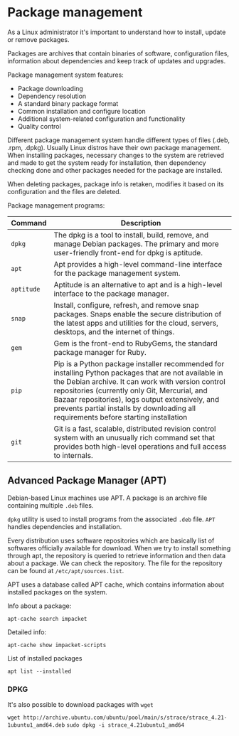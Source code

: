# Package management

As a Linux administrator it's important to understand how to install, update or remove packages.

Packages are archives that contain binaries of software, configuration files, information about dependencies and keep track of updates and upgrades. 

Package management system features:

- Package downloading
- Dependency resolution
- A standard binary package format
- Common installation and configure location
- Additional system-related configuration and functionality
- Quality control

Different package management system handle different types of files (.deb, .rpm, .dpkg). Usually Linux distros have their own package management. When installing packages, necessary changes to the system are retrieved and made to get the system ready for installation, then dependency checking done and other packages needed for the package are installed.

When deleting packages, package info is retaken, modifies it based on its configuration and the files are deleted.

Package management programs:

| Command | Description |
| - | - |
| `dpkg` | The dpkg is a tool to install, build, remove, and manage Debian packages. The primary and more user-friendly front-end for dpkg is aptitude. |
| `apt` | Apt provides a high-level command-line interface for the package management system. |
| `aptitude` | Aptitude is an alternative to apt and is a high-level interface to the package manager. | 
| `snap` | Install, configure, refresh, and remove snap packages. Snaps enable the secure distribution of the latest apps and utilities for the cloud, servers, desktops, and the internet of things. |
| `gem` | Gem is the front-end to RubyGems, the standard package manager for Ruby. |  
| `pip` | Pip is a Python package installer recommended for installing Python packages that are not available in the Debian archive. It can work with version control repositories (currently only Git, Mercurial, and Bazaar repositories), logs output extensively, and prevents partial installs by downloading all requirements before starting installation |
| `git` |  	Git is a fast, scalable, distributed revision control system with an unusually rich command set that provides both high-level operations and full access to internals. | 

## Advanced Package Manager (APT)

Debian-based Linux machines use APT. A package is an archive file containing multiple `.deb` files.

`dpkg` utility is used to install programs from the associated `.deb` file. `APT` handles dependencies and installation.

Every distribution uses software repositories which are basically list of softwares officially available for download. When we try to install something through apt, the repository is queried to retrieve information and then data about a package. We can check the repository. The file for the repository can be found at `/etc/apt/sources.list`.

APT uses a database called APT cache, which contains information about installed packages on the system. 

Info about a package:

`apt-cache search impacket`

Detailed info:

`apt-cache show impacket-scripts`

List of installed packages

`apt list --installed`

### DPKG

It's also possible to download packages with `wget`

`wget http://archive.ubuntu.com/ubuntu/pool/main/s/strace/strace_4.21-1ubuntu1_amd64.deb`
`sudo dpkg -i strace_4.21ubuntu1_amd64`